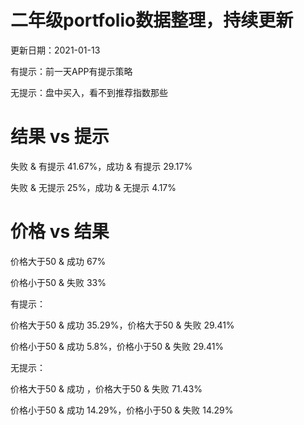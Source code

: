 # 二年级portfolio数据整理，持续更新

更新日期：2021-01-13

有提示：前一天APP有提示策略

无提示：盘中买入，看不到推荐指数那些

# 结果 vs 提示

失败 & 有提示 41.67%，成功 & 有提示 29.17%

失败 & 无提示 25%，成功 & 无提示 4.17%

# 价格 vs 结果

价格大于50 & 成功 67%

价格小于50 & 失败 33%

有提示：

价格大于50 & 成功 35.29%，价格大于50 & 失败 29.41%

价格小于50 & 成功 5.8%，价格小于50 & 失败 29.41%

无提示：

价格大于50 & 成功 ，价格大于50 & 失败 71.43%

价格小于50 & 成功 14.29%，价格小于50 & 失败 14.29%
